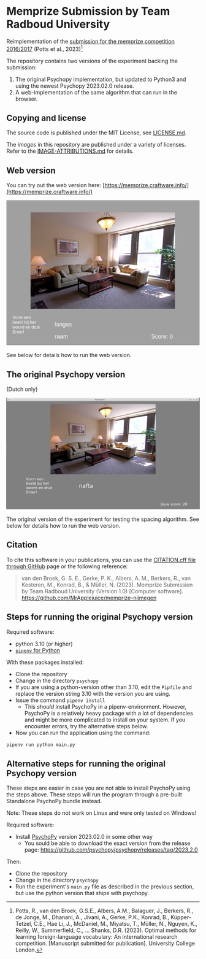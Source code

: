 #  Memprize Submission by Team Radboud University

Reimplementation of the [submission for the memprize competition 2016/2017](https://www.psychologicalscience.org/publications/observer/obsonline/radboud-university-researchers-win-first-memrise-prize.html) (Potts et al., 2023)[^1]

The repository contains two versions of the experiment backing the submission:

1. The original Psychopy implementation, but updated to Python3 and using the
    newest Psychopy 2023.02.0 release.
2. A web-implementation of the same algorithm that can run in the browser.

## Copying and license

The source code is published under the MIT License, see [LICENSE.md](LICENSE.md).

The _images_ in this repository are published under a variety of licenses.
Refer to the [IMAGE-ATTRIBUTIONS.md](IMAGE-ATTRIBUTIONS.md) for details.

## Web version

You can try out the web version here: [https://memprize.craftware.info/](https://memprize.craftware.info/)

![Example of the web version](doc/webversion.png)

See below for details how to run the web version.

## The original Psychopy version

(Dutch only)

![Example of the psychopy version](doc/psychopy-screenshot1.png)

The original version of the experiment for testing the spacing algorithm. See below for details how to run the web version.

## Citation

To cite this software in your publications, you can use the [CITATION.cff file through GitHub](https://docs.github.com/en/repositories/managing-your-repositorys-settings-and-features/customizing-your-repository/about-citation-files) page or the following reference:

> van den Broek, G. S. E., Gerke, P. K., Albers, A. M., Berkers, R., van Kesteren, M., Konrad, B., & Müller, N. (2023). Memprize Submission by Team Radboud University (Version 1.0) [Computer software]. https://github.com/MrApplejuice/memprize-nijmegen 

## Steps for running the original Psychopy version

Required software:

- python 3.10 (or higher)
- [`pipenv` for Python](https://pypi.org/project/pipenv/)

With these packages installed:

- Clone the repository
- Change in the directory `psychopy`
- If you are using a python-version other than 3.10, edit the `Pipfile` and
  replace the version string 3.10 with the version you are using.
- Issue the command `pipenv install`
  - This _should_ install PsychoPy in a pipenv-environment. However, PsychoPy
    is a relatively heavy package with a lot of dependencies and might be more
    complicated to install on your system. If you encounter errors, try the
    alternative steps below.
- Now you can run the application using the command:

~~~~~~~~~.sh
pipenv run python main.py 
~~~~~~~~~

## Alternative steps for running the original Psychopy version

These steps are easier in case you are not able to install PsychoPy using the
steps above. These steps will run the program through a pre-built Standalone
PsychoPy bundle instead.

Note: These steps do not work on Linux and were only tested on Windows!

Required software:

- Install [PsychoPy](https://www.psychopy.org/) version 2023.02.0 in some other way
  - You sould be able to download the exact version from the release page:
  https://github.com/psychopy/psychopy/releases/tag/2023.2.0

Then:

- Clone the repository
- Change in the directory `psychopy`
- Run the experiment's `main.py` file as described in the previous section, but
  use the python version that ships with psychopy.

[^1]: Potts, R., van den Broek, G.S.E., Albers, A.M., Balaguer, J., Berkers, R., de Jonge, M., Dhanani, A., Jivani, A., Gerke, P.K., Konrad, B., Küpper-Tetzel, C.E., Hae Li, J., McDaniel, M., Miyatsu, T., Müller, N., Nguyen, K., Reilly, W., Summerfield, C., … Shanks, D.R. (2023). Optimal methods for learning foreign-language vocabulary: An international research competition. [Manuscript submitted for publication]. University College London. 
